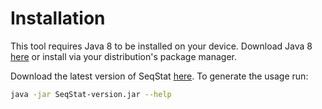 #  Installation
This tool requires Java 8 to be installed on your device. Download Java 8 
[here](http://www.oracle.com/technetwork/java/javase/downloads/jre8-downloads-2133155.html) 
or install via your distribution's package manager.

Download the latest version of SeqStat [here](https://github.com/biopet/SeqStat/releases/). 
To generate the usage run:
```bash
java -jar SeqStat-version.jar --help
```